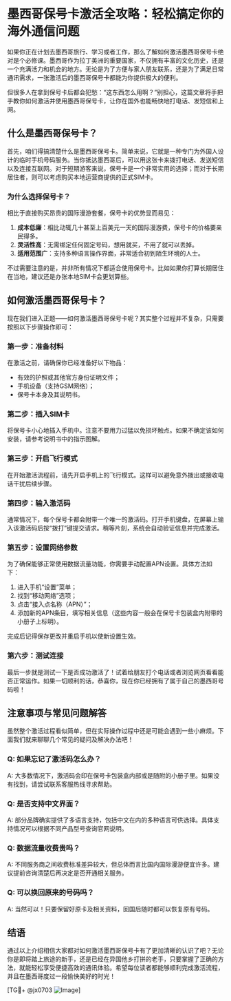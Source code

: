 # 墨西哥保号卡激活全攻略：轻松搞定你的海外通信问题

如果你正在计划去墨西哥旅行、学习或者工作，那么了解如何激活墨西哥保号卡绝对是个必修课。墨西哥作为拉丁美洲的重要国家，不仅拥有丰富的文化历史，还是一个充满活力和机会的地方。无论是为了方便与家人朋友联系，还是为了满足日常通讯需求，一张激活后的墨西哥保号卡都能为你提供极大的便利。

但很多人在拿到保号卡后都会犯愁：“这东西怎么用啊？”别担心，这篇文章将手把手教你如何激活并使用墨西哥保号卡，让你在国外也能畅快地打电话、发短信和上网。

## 什么是墨西哥保号卡？

首先，咱们得搞清楚什么是墨西哥保号卡。简单来说，它就是一种专门为外国人设计的临时手机号码服务。当你抵达墨西哥后，可以用这张卡来拨打电话、发送短信以及连接互联网。对于短期游客来说，保号卡是一个非常实用的选择；而对于长期居住者，则可以考虑购买本地运营商提供的正式SIM卡。

### 为什么选择保号卡？

相比于直接购买昂贵的国际漫游套餐，保号卡的优势显而易见：
1. **成本低廉**：相比动辄几十甚至上百美元一天的国际漫游费，保号卡的价格要亲民得多。
2. **灵活性高**：无需绑定任何固定号码，想用就买，不用了就可以丢掉。
3. **适用范围广**：支持多种语言操作界面，非常适合初到陌生环境的人士。

不过需要注意的是，并非所有情况下都适合使用保号卡。比如如果你打算长期居住在当地，建议还是办张本地SIM卡会更划算些。

## 如何激活墨西哥保号卡？

现在我们进入正题——如何激活墨西哥保号卡呢？其实整个过程并不复杂，只需要按照以下步骤操作即可：

### 第一步：准备材料
在激活之前，请确保你已经准备好以下物品：
- 有效的护照或其他官方身份证明文件；
- 手机设备（支持GSM网络）；
- 保号卡本身及其说明书。

### 第二步：插入SIM卡
将保号卡小心地插入手机中。注意不要用力过猛以免损坏触点。如果不确定该如何安装，请参考说明书中的指示图解。

### 第三步：开启飞行模式
在开始激活流程前，请先开启手机上的飞行模式。这样可以避免意外拨出或接收电话干扰后续步骤。

### 第四步：输入激活码
通常情况下，每个保号卡都会附带一个唯一的激活码。打开手机键盘，在屏幕上输入该激活码后按“拨打”键提交请求。稍等片刻，系统会自动验证信息并完成激活。

### 第五步：设置网络参数
为了确保能够正常使用数据流量功能，你需要手动配置APN设置。具体方法如下：
1. 进入手机“设置”菜单；
2. 找到“移动网络”选项；
3. 点击“接入点名称（APN）”；
4. 添加新的APN条目，填写相关信息（这些内容一般会在保号卡包装盒内附带的小册子上标明）。

完成后记得保存更改并重启手机以使新设置生效。

### 第六步：测试连接
最后一步就是测试一下是否成功激活了！试着给朋友打个电话或者浏览网页看看能否正常运作。如果一切顺利的话，恭喜你，现在你已经拥有了属于自己的墨西哥号码啦！

## 注意事项与常见问题解答

虽然整个激活过程看似简单，但在实际操作过程中还是可能会遇到一些小麻烦。下面我们就来聊聊几个常见的疑问及解决办法吧！

### Q: 如果忘记了激活码怎么办？
A: 大多数情况下，激活码会印在保号卡包装盒内部或是随附的小册子里。如果没有找到，请尝试联系客服热线寻求帮助。

### Q: 是否支持中文界面？
A: 部分品牌确实提供了多语言支持，包括中文在内的多种语言可供选择。具体支持情况可以根据不同产品型号查询官网说明。

### Q: 数据流量收费贵吗？
A: 不同服务商之间收费标准差异较大，但总体而言比国内国际漫游便宜许多。建议提前咨询清楚后再决定是否开通相关服务。

### Q: 可以换回原来的号码吗？
A: 当然可以！只要保留好原卡及相关资料，回国后随时都可以恢复原有号码。

## 结语

通过以上介绍相信大家都对如何激活墨西哥保号卡有了更加清晰的认识了吧？无论你是即将踏上旅途的新手，还是已经在异国他乡打拼的老手，只要掌握了正确的方法，就能轻松享受便捷高效的通讯体验。希望每位读者都能够顺利完成激活流程，并且在墨西哥度过一段愉快美好的时光！

[TG💪+ @jx0703 ![Image](https://github.com/user-attachments/assets/dbca1d08-cadb-493c-b0ec-ad6f7a83f270)]